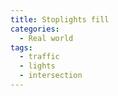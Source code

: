 ```yaml
---
title: Stoplights fill
categories:
  - Real world
tags:
  - traffic
  - lights
  - intersection
---
```

